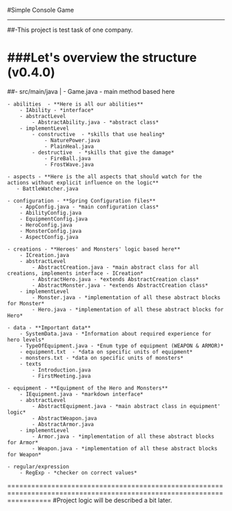 #Simple Console Game
__________________________

##-This project is test task of one company. 

###Let's overview the structure (v0.4.0)
=======================================================================================================================

##- src/main/java |
    - Game.java - main method based here

    - abilities  - **Here is all our abilities**
        - IAbility - *interface*
        - abstractLevel
            - AbstractAbility.java - *abstract class*
        - implementLevel
            - constructive  - *skills that use healing*
                - NaturePower.java
                - PlainHeal.java
            - destructive  - *skills that give the damage*
                - FireBall.java
                - FrostWave.java
            
    - aspects - **Here is the all aspects that should watch for the actions without explicit influence on the logic**
       - BattleWatcher.java
    
    - configuration - **Spring Configuration files**
        - AppConfig.java - *main configuration class*
        - AbilityConfig.java
        - EquipmentConfig.java
        - HeroConfig.java
        - MonsterConfig.java
        - AspectConfig.java
        
    - creations - **Heroes' and Monsters' logic based here**
        - ICreation.java
        - abstractLevel
            - AbstractCreation.java - *main abstract class for all creations, implements interface - ICreation*
            - AbstractHero.java - *extends AbstractCreation class*
            - AbstractMonster.java - *extends AbstractCreation class*
        - implementLevel
            - Monster.java - *implementation of all these abstract blocks for Monster*
            - Hero.java - *implementation of all these abstract blocks for Hero*
    
    - data - **Important data**
        - SystemData.java - *Information about required experience for hero levels*
        - TypeOfEquipment.java - *Enum type of equipment (WEAPON & ARMOR)*
        - equipment.txt  - *data on specific units of equipment*
        - monsters.txt - *data on specific units of monsters*
        - texts
            - Introduction.java
            - FirstMeeting.java
        
    - equipment - **Equipment of the Hero and Monsters**
        - IEquipment.java - *markdown interface*
        - abstractLevel
            - AbstractEquipment.java - *main abstract class in equipment' logic*
            - AbstractWeapon.java
            - AbstractArmor.java
        - implementLevel
            - Armor.java - *implementation of all these abstract blocks for Armor*
            - Weapon.java - *implementation of all these abstract blocks for Weapon*
            
    - regular/expression
        - RegExp - *checker on correct values*
        
        
=======================================================================================================================
#Project logic will be described a bit later.
